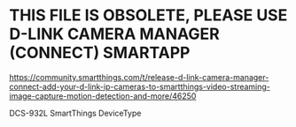 # THIS FILE IS OBSOLETE, PLEASE USE D-LINK CAMERA MANAGER (CONNECT) SMARTAPP

https://community.smartthings.com/t/release-d-link-camera-manager-connect-add-your-d-link-ip-cameras-to-smartthings-video-streaming-image-capture-motion-detection-and-more/46250

DCS-932L SmartThings DeviceType
